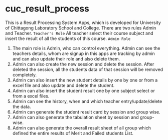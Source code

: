# cuc_result_process

This is a Result Processing System Apps, which is developed for University of Chittagong Laboratory School and College. There are two rules Admin and Teacher.
`Teacher's Role`
 All teacher select their course subject and insert the result of all the students of this course. 
`Admin Role`
 1. The main role is Admin, who can control everything. Admin can see the teachers details, whom are signup in this apps are tracking by admin and can also update their role and also delete them. 
 2. Admin can also create the new session and delete the session. After deleted the session, all the students data of that session will be removed completely.
 3. Admin can also insert the new student details by one by one or from a excel file and also update and delete the student. 
 4. Admin can also insert the student result one by one subject select or from a excel files. 
 5. Admin can see the history, when and which teacher entry/update/delete the data. 
 6. Admin can generate the student result card by session and group wise. 
 7. Admin can also generate the tabulation sheet by session and group-wise. 
 8. Admin can also generate the overall result sheet of all group which defined the entire results of Merit and Failed students List. 
